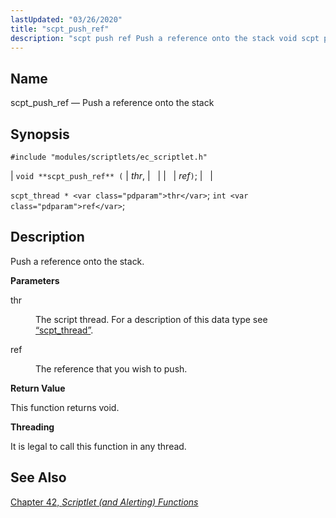 ```yaml
---
lastUpdated: "03/26/2020"
title: "scpt_push_ref"
description: "scpt push ref Push a reference onto the stack void scpt push ref thr ref scpt thread thr int ref Push a reference onto the stack thr The script thread For a description of this data type see Section 68 72 scpt thread ref The reference that you wish to..."
---
```


<a name="apis.scpt_push_ref"></a> 
## Name

scpt_push_ref — Push a reference onto the stack

## Synopsis

`#include "modules/scriptlets/ec_scriptlet.h"`

| `void **scpt_push_ref** (` | <var class="pdparam">thr</var>, |   |
|   | <var class="pdparam">ref</var>`)`; |   |

`scpt_thread * <var class="pdparam">thr</var>`;
`int <var class="pdparam">ref</var>`;<a name="idp59391120"></a> 
## Description

Push a reference onto the stack.

**<a name="idp59392336"></a> Parameters**

<dl class="variablelist">

<dt>thr</dt>

<dd>

The script thread. For a description of this data type see [“scpt_thread”](/momentum/3/3-api/structs-scpt-thread).

</dd>

<dt>ref</dt>

<dd>

The reference that you wish to push.

</dd>

</dl>

**<a name="idp59397488"></a> Return Value**

This function returns void.

**<a name="idp59398400"></a> Threading**

It is legal to call this function in any thread.

<a name="idp59399952"></a> 
## See Also

[Chapter 42, *Scriptlet (and Alerting) Functions*](script "Chapter 42. Scriptlet (and Alerting) Functions")